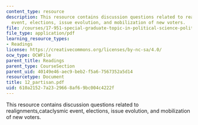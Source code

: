 ```yaml
---
content_type: resource
description: This resource contains discussion questions related to realignments,cataclysmic
  event, elections, issue evolution, and mobilization of new voters.
file: /courses/17-951-special-graduate-topic-in-political-science-political-behavior-fall-2005/610a21527a2329668af69bc004c4222f_12_partisan.pdf
file_type: application/pdf
learning_resource_types:
- Readings
license: https://creativecommons.org/licenses/by-nc-sa/4.0/
ocw_type: OCWFile
parent_title: Readings
parent_type: CourseSection
parent_uid: 40149e46-aec9-beb2-f5a6-7567352a5d14
resourcetype: Document
title: 12_partisan.pdf
uid: 610a2152-7a23-2966-8af6-9bc004c4222f
---
```

This resource contains discussion questions related to realignments,cataclysmic event, elections, issue evolution, and mobilization of new voters.